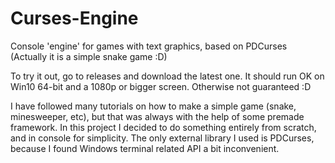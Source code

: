 # Curses-Engine
Console 'engine' for games with text graphics, based on PDCurses
(Actually it is a simple snake game :D)

To try it out, go to releases and download the latest one. It should run OK on Win10 64-bit and a 1080p or bigger screen. Otherwise not guaranteed :D

I have followed many tutorials on how to make a simple game (snake, minesweeper, etc), but that was always with the help of some premade framework.
In this project I decided to do something entirely from scratch, and in console for simplicity. The only external library I used is PDCurses,
because I found Windows terminal related API a bit inconvenient.

